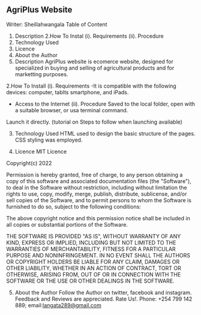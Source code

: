## AgriPlus Website
Writer: Sheillahwangala
Table of Content
1. Description
2.How To Instal
(i). Requirements
(ii). Procedure
3. Technology Used
4. Licence
5. About the Author
1. Description
AgriPlus website is ecomerce website, designed for specialized in buying and selling of agricultural products and for marketting purposes.

2.How To Install
(i). Requirements
-It is compatible with the following devices: computer, tablts smartphone, and iPads.
- Access to the Internet
(ii). Procedure
Saved to the local folder, open with a suitable browser, or usa terminal command.

Launch it directly. (tutorial on Steps to follow when launching available)

3. Technology Used
HTML used to design the basic structure of the pages. 
CSS styling was employed.

4. Licence
MIT Licence

Copyright(c) 2022

Permission is hereby granted, free of charge, to any person obtaining a copy of this software and associated documentation files (the "Software"), to deal in the Software without restriction, including without limitation the rights to use, copy, modify, merge, publish, distribute, sublicense, and/or sell copies of the Software, and to permit persons to whom the Software is furnished to do so, subject to the following conditions:

The above copyright notice and this permission notice shall be included in all copies or substantial portions of the Software.

THE SOFTWARE IS PROVIDED "AS IS", WITHOUT WARRANTY OF ANY KIND, EXPRESS OR IMPLIED, INCLUDING BUT NOT LIMITED TO THE WARRANTIES OF MERCHANTABILITY, FITNESS FOR A PARTICULAR PURPOSE AND NONINFRINGEMENT. IN NO EVENT SHALL THE AUTHORS OR COPYRIGHT HOLDERS BE LIABLE FOR ANY CLAIM, DAMAGES OR OTHER LIABILITY, WHETHER IN AN ACTION OF CONTRACT, TORT OR OTHERWISE, ARISING FROM, OUT OF OR IN CONNECTION WITH THE SOFTWARE OR THE USE OR OTHER DEALINGS IN THE SOFTWARE.

5. About the Author
Follow the Author on twitter, facebook and instagram.
Feedback and Reviews are appreciated. 
Rate Us!.
Phone: +254 799 142 889; email:langata289@gmail.com
